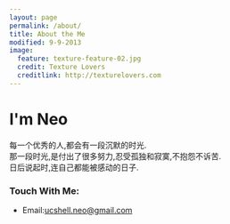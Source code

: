 ```yaml
---
layout: page
permalink: /about/
title: About the Me
modified: 9-9-2013
image:
  feature: texture-feature-02.jpg
  credit: Texture Lovers
  creditlink: http://texturelovers.com
---
```

# I'm Neo


每一个优秀的人,都会有一段沉默的时光.    
那一段时光,是付出了很多努力,忍受孤独和寂寞,不抱怨不诉苦.   
日后说起时,连自己都能被感动的日子.  

### Touch With Me:

* Email:ucshell.neo@gmail.com

